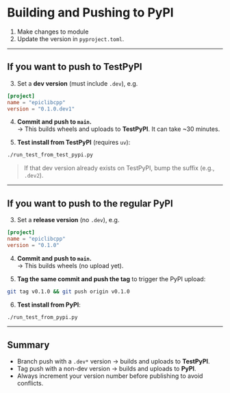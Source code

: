 # Building and Pushing to PyPI

1. Make changes to module  
2. Update the version in `pyproject.toml`.

---

## If you want to push to **TestPyPI**

3. Set a **dev version** (must include `.dev`), e.g.

```toml
[project]
name = "epiclibcpp"
version = "0.1.0.dev1"
```

4. **Commit and push to `main`.**  
   → This builds wheels and uploads to **TestPyPI**. It can take ~30 minutes.

5. **Test install from TestPyPI** (requires `uv`):

```bash
./run_test_from_test_pypi.py
```

> If that dev version already exists on TestPyPI, bump the suffix (e.g., `.dev2`).

---

## If you want to push to the **regular PyPI**

3. Set a **release version** (no `.dev`), e.g.

```toml
[project]
name = "epiclibcpp"
version = "0.1.0"
```

4. **Commit and push to `main`.**  
   → This builds wheels (no upload yet).

5. **Tag the same commit and push the tag** to trigger the PyPI upload:

```bash
git tag v0.1.0 && git push origin v0.1.0
```

6. **Test install from PyPI**:

```bash
./run_test_from_pypi.py
```

---

## Summary

- Branch push with a `.dev*` version → builds and uploads to **TestPyPI**.  
- Tag push with a non-dev version → builds and uploads to **PyPI**.  
- Always increment your version number before publishing to avoid conflicts.
